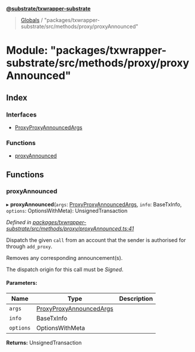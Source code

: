 **[@substrate/txwrapper-substrate](../README.md)**

> [Globals](../globals.md) / "packages/txwrapper-substrate/src/methods/proxy/proxyAnnounced"

# Module: "packages/txwrapper-substrate/src/methods/proxy/proxyAnnounced"

## Index

### Interfaces

* [ProxyProxyAnnouncedArgs](../interfaces/_packages_txwrapper_substrate_src_methods_proxy_proxyannounced_.proxyproxyannouncedargs.md)

### Functions

* [proxyAnnounced](_packages_txwrapper_substrate_src_methods_proxy_proxyannounced_.md#proxyannounced)

## Functions

### proxyAnnounced

▸ **proxyAnnounced**(`args`: [ProxyProxyAnnouncedArgs](../interfaces/_packages_txwrapper_substrate_src_methods_proxy_proxyannounced_.proxyproxyannouncedargs.md), `info`: BaseTxInfo, `options`: OptionsWithMeta): UnsignedTransaction

*Defined in [packages/txwrapper-substrate/src/methods/proxy/proxyAnnounced.ts:41](https://github.com/paritytech/txwrapper-core/blob/32a3349/packages/txwrapper-substrate/src/methods/proxy/proxyAnnounced.ts#L41)*

Dispatch the given `call` from an account that the sender is authorised for through
`add_proxy`.

Removes any corresponding announcement(s).

The dispatch origin for this call must be _Signed_.

#### Parameters:

Name | Type | Description |
------ | ------ | ------ |
`args` | [ProxyProxyAnnouncedArgs](../interfaces/_packages_txwrapper_substrate_src_methods_proxy_proxyannounced_.proxyproxyannouncedargs.md) |  |
`info` | BaseTxInfo |  |
`options` | OptionsWithMeta |   |

**Returns:** UnsignedTransaction
